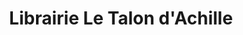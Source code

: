 ---
title: "Librairie Le Talon d'Achille"
url: /montlucon/librairie-le-talon-dachille/
shop: Bücher
---